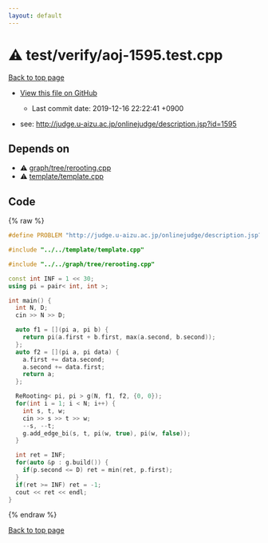 ```yaml
---
layout: default
---
```


<!-- mathjax config similar to math.stackexchange -->
<script type="text/javascript" async
  src="https://cdnjs.cloudflare.com/ajax/libs/mathjax/2.7.5/MathJax.js?config=TeX-MML-AM_CHTML">
</script>
<script type="text/x-mathjax-config">
  MathJax.Hub.Config({
    TeX: { equationNumbers: { autoNumber: "AMS" }},
    tex2jax: {
      inlineMath: [ ['$','$'] ],
      processEscapes: true
    },
    "HTML-CSS": { matchFontHeight: false },
    displayAlign: "left",
    displayIndent: "2em"
  });
</script>

<script type="text/javascript" src="https://cdnjs.cloudflare.com/ajax/libs/jquery/3.4.1/jquery.min.js"></script>
<script src="https://cdn.jsdelivr.net/npm/jquery-balloon-js@1.1.2/jquery.balloon.min.js" integrity="sha256-ZEYs9VrgAeNuPvs15E39OsyOJaIkXEEt10fzxJ20+2I=" crossorigin="anonymous"></script>
<script type="text/javascript" src="../../../assets/js/copy-button.js"></script>
<link rel="stylesheet" href="../../../assets/css/copy-button.css" />


# :warning: test/verify/aoj-1595.test.cpp

<a href="../../../index.html">Back to top page</a>

* <a href="{{ site.github.repository_url }}/blob/master/test/verify/aoj-1595.test.cpp">View this file on GitHub</a>
    - Last commit date: 2019-12-16 22:22:41 +0900


* see: <a href="http://judge.u-aizu.ac.jp/onlinejudge/description.jsp?id=1595">http://judge.u-aizu.ac.jp/onlinejudge/description.jsp?id=1595</a>


## Depends on

* :warning: <a href="../../../library/graph/tree/rerooting.cpp.html">graph/tree/rerooting.cpp</a>
* :warning: <a href="../../../library/template/template.cpp.html">template/template.cpp</a>


## Code

<a id="unbundled"></a>
{% raw %}
```cpp
#define PROBLEM "http://judge.u-aizu.ac.jp/onlinejudge/description.jsp?id=1595"

#include "../../template/template.cpp"

#include "../../graph/tree/rerooting.cpp"

const int INF = 1 << 30;
using pi = pair< int, int >;

int main() {
  int N, D;
  cin >> N >> D;

  auto f1 = [](pi a, pi b) {
    return pi(a.first + b.first, max(a.second, b.second));
  };
  auto f2 = [](pi a, pi data) {
    a.first += data.second;
    a.second += data.first;
    return a;
  };

  ReRooting< pi, pi > g(N, f1, f2, {0, 0});
  for(int i = 1; i < N; i++) {
    int s, t, w;
    cin >> s >> t >> w;
    --s, --t;
    g.add_edge_bi(s, t, pi(w, true), pi(w, false));
  }

  int ret = INF;
  for(auto &p : g.build()) {
    if(p.second <= D) ret = min(ret, p.first);
  }
  if(ret >= INF) ret = -1;
  cout << ret << endl;
}


```
{% endraw %}

<a href="../../../index.html">Back to top page</a>

